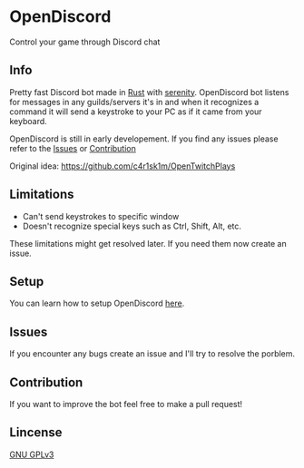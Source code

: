 # OpenDiscord
 Control your game through Discord chat

## Info
 Pretty fast Discord bot made in [Rust](https://www.rust-lang.org/) with [serenity](https://github.com/serenity-rs/serenity). OpenDiscord bot listens for messages in any guilds/servers it's in and when it recognizes a command it will send a keystroke to your PC as if it came from your keyboard.

 OpenDiscord is still in early developement. If you find any issues please refer to the [Issues](#issues) or [Contribution](#contribution)

 Original idea: https://github.com/c4r1sk1m/OpenTwitchPlays

## Limitations
 - Can't send keystrokes to specific window
 - Doesn't recognize special keys such as Ctrl, Shift, Alt, etc.

These limitations might get resolved later. If you need them now create an issue.

## Setup
 You can learn how to setup OpenDiscord [here](SETUP.md).

## Issues
 If you encounter any bugs create an issue and I'll try to resolve the porblem.

## Contribution
 If you want to improve the bot feel free to make a pull request!

## Lincense
 [GNU GPLv3](LICENSE)